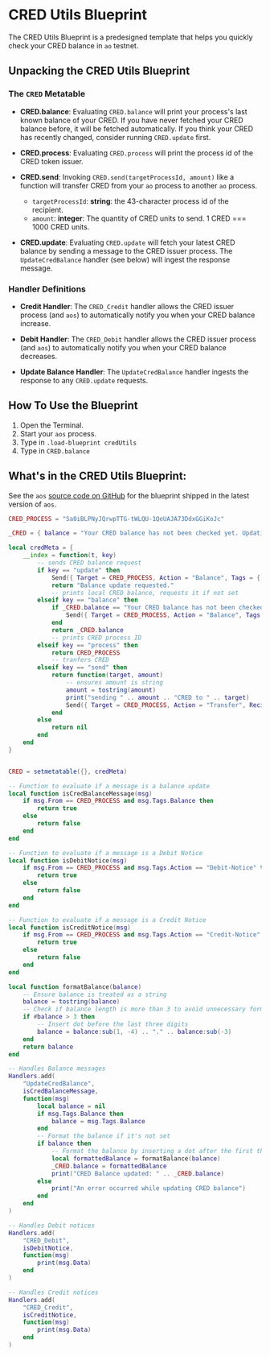 # CRED Utils Blueprint

The CRED Utils Blueprint is a predesigned template that helps you quickly check your CRED balance in `ao` testnet.

## Unpacking the CRED Utils Blueprint

### The `CRED` Metatable

- **CRED.balance**: Evaluating `CRED.balance` will print your process's last known balance of your CRED.
  If you have never fetched your CRED balance before, it will be fetched automatically.
  If you think your CRED has recently changed, consider running `CRED.update` first.

- **CRED.process**: Evaluating `CRED.process` will print the process id of the CRED token issuer.

- **CRED.send**: Invoking `CRED.send(targetProcessId, amount)` like a function will transfer CRED from your `ao` process
  to another `ao` process.

  - `targetProcessId`: **string**: the 43-character process id of the recipient.
  - `amount`: **integer**: The quantity of CRED units to send. 1 CRED === 1000 CRED units.

- **CRED.update**: Evaluating `CRED.update` will fetch your latest CRED balance by sending a message to the CRED
  issuer process. The `UpdateCredBalance` handler (see below) will ingest the response message.

### Handler Definitions

- **Credit Handler**: The `CRED_Credit` handler allows the CRED issuer process (and `aos`) to automatically notify you when your
  CRED balance increase.

- **Debit Handler**: The `CRED_Debit` handler allows the CRED issuer process (and `aos`) to automatically notify you when your
  CRED balance decreases.

- **Update Balance Handler**: The `UpdateCredBalance` handler ingests the response to any `CRED.update` requests.

## How To Use the Blueprint

1. Open the Terminal.
2. Start your `aos` process.
3. Type in `.load-blueprint credUtils`
4. Type in `CRED.balance`

## What's in the CRED Utils Blueprint:

See the `aos` [source code on GitHub](https://github.com/permaweb/aos/blob/main/blueprints/credUtils.lua)
for the blueprint shipped in the latest version of `aos`.

```lua
CRED_PROCESS = "Sa0iBLPNyJQrwpTTG-tWLQU-1QeUAJA73DdxGGiKoJc"

_CRED = { balance = "Your CRED balance has not been checked yet. Updating now." }

local credMeta = {
    __index = function(t, key)
        -- sends CRED balance request
        if key == "update" then
            Send({ Target = CRED_PROCESS, Action = "Balance", Tags = { Target = ao.id } })
            return "Balance update requested."
            -- prints local CRED balance, requests it if not set
        elseif key == "balance" then
            if _CRED.balance == "Your CRED balance has not been checked yet. Updating now." then
                Send({ Target = CRED_PROCESS, Action = "Balance", Tags = { Target = ao.id } })
            end
            return _CRED.balance
            -- prints CRED process ID
        elseif key == "process" then
            return CRED_PROCESS
            -- tranfers CRED
        elseif key == "send" then
            return function(target, amount)
                -- ensures amount is string
                amount = tostring(amount)
                print("sending " .. amount .. "CRED to " .. target)
                Send({ Target = CRED_PROCESS, Action = "Transfer", Recipient = target, Quantity = amount })
            end
        else
            return nil
        end
    end
}


CRED = setmetatable({}, credMeta)

-- Function to evaluate if a message is a balance update
local function isCredBalanceMessage(msg)
    if msg.From == CRED_PROCESS and msg.Tags.Balance then
        return true
    else
        return false
    end
end

-- Function to evaluate if a message is a Debit Notice
local function isDebitNotice(msg)
    if msg.From == CRED_PROCESS and msg.Tags.Action == "Debit-Notice" then
        return true
    else
        return false
    end
end

-- Function to evaluate if a message is a Credit Notice
local function isCreditNotice(msg)
    if msg.From == CRED_PROCESS and msg.Tags.Action == "Credit-Notice" then
        return true
    else
        return false
    end
end

local function formatBalance(balance)
    -- Ensure balance is treated as a string
    balance = tostring(balance)
    -- Check if balance length is more than 3 to avoid unnecessary formatting
    if #balance > 3 then
        -- Insert dot before the last three digits
        balance = balance:sub(1, -4) .. "." .. balance:sub(-3)
    end
    return balance
end

-- Handles Balance messages
Handlers.add(
    "UpdateCredBalance",
    isCredBalanceMessage,
    function(msg)
        local balance = nil
        if msg.Tags.Balance then
            balance = msg.Tags.Balance
        end
        -- Format the balance if it's not set
        if balance then
            -- Format the balance by inserting a dot after the first three digits from the right
            local formattedBalance = formatBalance(balance)
            _CRED.balance = formattedBalance
            print("CRED Balance updated: " .. _CRED.balance)
        else
            print("An error occurred while updating CRED balance")
        end
    end
)

-- Handles Debit notices
Handlers.add(
    "CRED_Debit",
    isDebitNotice,
    function(msg)
        print(msg.Data)
    end
)

-- Handles Credit notices
Handlers.add(
    "CRED_Credit",
    isCreditNotice,
    function(msg)
        print(msg.Data)
    end
)
```
